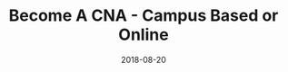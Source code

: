 ---
scramble: "D8D2DCC7"
date: "2018-08-20"
title: "Become A CNA - Campus Based or Online"
action: ""
areaOfStudy: "75346615"
concentration: "25AA331A"
collegeId: ""
theme: "ce-sem-programs"
launchInLightbox: "FALSE"
template: ""
aosName: "nursing"
conName: ""
---
